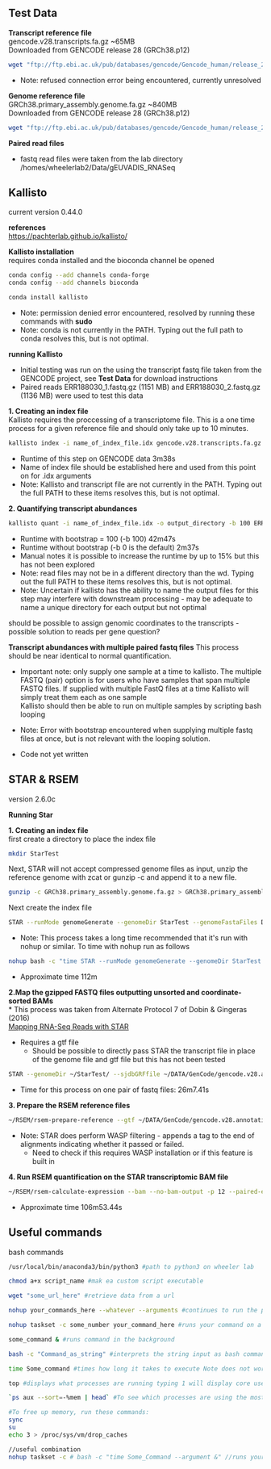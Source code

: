 
## Test Data

**Transcript reference file**  
gencode.v28.transcripts.fa.gz ~65MB  
Downloaded from GENCODE release 28 (GRCh38.p12)  
```bash
wget "ftp://ftp.ebi.ac.uk/pub/databases/gencode/Gencode_human/release_28/gencode.v28.annotation.gtf.gz"
```
* Note: refused connection error being encountered, currently unresolved  

**Genome reference file**  
GRCh38.primary_assembly.genome.fa.gz ~840MB  
Downloaded from GENCODE release 28 (GRCh38.p12)  
```bash
wget "ftp://ftp.ebi.ac.uk/pub/databases/gencode/Gencode_human/release_28/GRCh38.primary_assembly.genome.fa.gz"
```


**Paired read files**  
* fastq read files were taken from the lab directory /homes/wheelerlab2/Data/gEUVADIS_RNASeq  

## Kallisto
current version 0.44.0  
  
**references**  
https://pachterlab.github.io/kallisto/  
  
**Kallisto installation**  
requires conda installed and the bioconda channel be opened

```bash
conda config --add channels conda-forge
conda config --add channels bioconda

conda install kallisto
```
* Note: permission denied error encountered, resolved by running these commands with **sudo**  
* Note: conda is not currently in the PATH. Typing out the full path to conda resolves this, but is not optimal.

**running Kallisto**  
* Initial testing was run on the using the transcript fastq file taken from the GENCODE project, see **Test Data** for download instructions
* Paired reads ERR188030_1.fastq.gz (1151 MB) and ERR188030_2.fastq.gz (1136 MB) were used to test this data

**1. Creating an index file**  
Kallisto requires the proccessing of a transcriptome file. This is a one time process for a given reference file and should only take up to 10 minutes.
```bash
kallisto index -i name_of_index_file.idx gencode.v28.transcripts.fa.gz
```
* Runtime of this step on GENCODE data 3m38s
* Name of index file should be established here and used from this point on for .idx arguments
* Note: Kallisto and transcript file are not currently in the PATH. Typing out the full PATH to these items resolves this, but is not optimal.

**2. Quantifying transcript abundances**
 ```bash
 kallisto quant -i name_of_index_file.idx -o output_directory -b 100 ERR188030_1.fastq.gz ERR188030_2.fastq.gz
 ```
* Runtime with bootstrap = 100 (-b 100) 42m47s
* Runtime without bootstrap (-b 0 is the default) 2m37s
* Manual notes it is possible to increase the runtime by up to 15% but this has not been explored
* Note: read files may not be in a different directory than the wd. Typing out the full PATH to these items resolves this, but is not optimal.
* Note: Uncertain if kallisto has the ability to name the output files for this step may interfere with downstream processing - may be adequate to name a unique directory for each output but not optimal  
  
should be possible to assign genomic coordinates to the transcripts - possible solution to reads per gene question?

**Transcript abundances with multiple paired fastq files**
This process should be near identical to normal quantification.   
* Important note: only supply one sample at a time to kallisto. The multiple FASTQ (pair) option is for users who have samples that span multiple FASTQ files. If supplied with multiple FastQ files at a time Kallisto will simply treat them each as one sample  
Kallisto should then be able to run on multiple samples by scripting bash looping
* Note: Error with bootstrap encountered when supplying multiple fastq files at once, but is not relevant with the looping solution.

* Code not yet written

## STAR & RSEM
version 2.6.0c   

**Running Star** 

**1. Creating an index file**  
first create a directory to place the index file
```bash
mkdir StarTest
```
Next, STAR will not accept compressed genome files as input, unzip the reference genome with zcat or gunzip -c and append it to a new file.   
```bash
gunzip -c GRCh38.primary_assembly.genome.fa.gz > GRCh38.primary_assembly.genome.fa
```
Next create the index file   
```bash 
STAR --runMode genomeGenerate --genomeDir StarTest --genomeFastaFiles Data/Gencode/GRCh38.primary_assembly.fa
```
* Note: This process takes a long time recommended that it's run with nohup or similar. To time with nohup run as follows
```bash
nohup bash -c "time STAR --runMode genomeGenerate --genomeDir StarTest --genomeFastaFiles Data/Gencode/GRCh38.primary_assembly.fa"
```
* Approximate time 112m

**2.Map the gzipped FASTQ files outputting unsorted and coordinate-sorted BAMs**  
\* This process was taken from Alternate Protocol 7 of Dobin & Gingeras (2016)  
[Mapping RNA-Seq Reads with STAR](https://www.ncbi.nlm.nih.gov/pmc/articles/PMC4631051/)
* Requires a gtf file
  * Should be possible to directly pass STAR the transcript file in place of the genome file and gtf file but this has not been tested

```bash
STAR --genomeDir ~/StarTest/ --sjdbGRFfile ~/DATA/GenCode/gencode.v28.annotations.gtf --readFilesIn /home/wheelerlab2/Data/gEUVADIS_RNASeq/ERR188030_1.fa.gz /home/wheelerlab2/Data/gEUVADIS_RNASeq/ERR188030_2.fa.gz --readFilesCommand zcat --quantMode TranscriptomeSAM
```
 * Time for this process on one pair of fastq files: 26m7.41s  
 
 **3. Prepare the RSEM reference files**
 
 ```bash
 ~/RSEM/rsem-prepare-reference --gtf ~/DATA/GenCode/gencode.v28.annotations.gtf ~/DATA/GenCode/GRCh38.primary_assembly.genome.fa ~/RSEM/ref
 ```
 
* Note: STAR does perform WASP filtering - appends a tag to the end of alignments indicating whether it passed or failed.
  * Need to check if this requires WASP installation or if this feature is built in   

**4. Run RSEM quantification on the STAR transcriptomic BAM file**
```bash
~/RSEM/rsem-calculate-expression --bam --no-bam-output -p 12 --paired-end --forward-prob 0 ~/transcriptStar_out/Aligned.toTranscriptome.out.bam ~/RSEM/ref ~/transcriptStar_out/Quant >& ~/transcriptStar_out/rsem.log
```
* Approximate time 106m53.44s

## Useful commands

bash commands
```bash
/usr/local/bin/anaconda3/bin/python3 #path to python3 on wheeler lab

chmod a+x script_name #mak ea custom script executable

wget "some_url_here" #retrieve data from a url

nohup your_commands_here --whatever --arguments #continues to run the process even if you leave the server

nohup taskset -c some_number your_command_here #runs your command on a specific core Note wheeler lab has 12 (0-11) cores

some_command & #runs command in the background

bash -c "Command_as_string" #interprets the string input as bash command with spaces delimiting positional arguments"

time Some_command #times how long it takes to execute Note does not work with nohup unless used in conjunction with bash -c

top #displays what processes are running typing 1 will display core use

`ps aux --sort=-%mem | head` #To see which processes are using the most memory:

#To free up memory, run these commands:
sync
su
echo 3 > /proc/sys/vm/drop_caches

//useful combination
nohup taskset -c # bash -c "time Some_Command --argument &" //runs your job in the background on a specified core, times it , and doesn't terminate when you leave the shell
```
